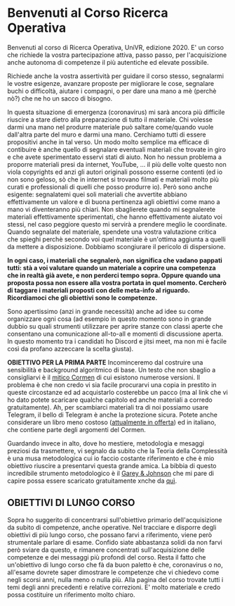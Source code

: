 # Benvenuti al Corso Ricerca Operativa #

Benvenuti al corso di Ricerca Operativa, UniVR, edizione 2020.
E' un corso che richiede la vostra partecipazione attiva, passo passo, per l'acquisizione anche autonoma di competenze il più autentiche ed elevate possibile.

Richiede anche la vostra assertività per guidare il corso stesso, segnalarmi le vostre esigenze, avanzare proposte per migliorare le cose, segnalare buchi o difficoltà, aiutare i compagni, o per dare una mano a mè (perchè nò?) che ne ho un sacco di bisogno.

In questa situazione di emergenza (coronavirus) mi sarà ancora più difficile riuscire a stare dietro alla preparazione di tutto il materiale. Chi volesse darmi una mano nel produrre materiale può saltare come/quando vuole dall'altra parte del muro e darmi una mano. Cerchiamo tutti di essere propositivi anche in tal verso. Un modo molto semplice ma efficace di contibuire è anche quello di segnalare eventuali materiali che trovate in giro e che avete sperimentato esservi stati di aiuto. Non ho nessun problema a proporre materiali presi da internet, YouTube, ... il più delle volte questo non viola copyrights ed anzi gli autori originali possono esserne contenti (ed io non sono geloso, sò che in internet si trovano filmati e materiali molto più curati e professionali di quelli che posso produrre io). Però sono anche esigente: segnalatemi quei soli materiali che avvertite abbiano effettivamente un valore e di buona pertinenza agli obiettivi come mano a mano vi diventeranno più chiari. Non sbaglierete quando mi segnalerete materiali effettivamente sperimentati, che hanno effettivamente aiutato voi stessi, nel caso peggiore questo mi servirà a prendere meglio le coordinate. Quando segnalate del materiale, spendete una vostra valutazione critica che spieghi perchè secondo voi quel materiale è un'ottima aggiunta a quelli da mettere a disposizione. Dobbiamo scongiurare il pericolo di dispersione.

__In ogni caso, i materiali che segnalerò, non significa che vadano pappati tutti:
stà a voi valutare quando un materiale a coprire una competenza che in realtà già avete, e non perderci tempo sopra. Oppure quando una proposta possa non essere alla vostra portata in quel momento. Cercherò di taggare i materiali proposti con delle meta-info al riguardo.
Ricordiamoci che gli obiettivi sono le competenze.__

Sono apertissimo (anzi in grande necessità) anche ad idee su come organizzare ogni cosa (ad esempio in questo momento sono in grande dubbio su quali strumenti utilizzare per aprire stanze con classi aperte che consentano una comunicazione all-to-all e momenti di discussione aperta. In questo momento tra i candidati ho Discord e jitsi meet, ma non mi è facile così da profano azzeccare la scelta giusta).

__OBIETTIVO PER LA PRIMA PARTE__ Incominceremo dal costruire una sensibilità e background algoritmico di base.
Un testo che non sbaglio a consigliarvi è il [mitico Cormen](https://mitpress.mit.edu/books/introduction-algorithms-third-edition) di cui esistono numerose versioni. Il problema è che non credo vi sia facile procurarvi una copia in prestito in queste circostanze ed ad acquistarlo costerebbe un pacco (ma al link che vi ho dato potete scaricare qualche capitolo ed anche materiali a corredo gratuitamente).
Ah, per scambiarci materiali tra di noi possiamo usare Telegram, il bello di Telegram è anche la protezione sicura.
Potete anche considerare un libro meno costoso ([attualmente in offerta](https://www.ibs.it/algoritmi-strutture-di-dati-libro-alan-a-bertossi-alberto-montresor/e/9788825173956)) ed in italiano, che contiene parte degli argomenti del Cormen.

Guardando invece in alto, dove ho mestiere, metodologia e mesaggi preziosi da trasmettere, vi segnalo da subito che la Teoria della Complessità è una musa metodologica cui io faccio costante riferimento e che è mio obiettivo riuscire a presentarvi questa grande amica.
La bibbia di questo incredibile strumento metodologico è il [Garey & Johnson](https://kupdf.net/download/3-computers-and-intractability-a-guide-to-the-theory-of-np-completeness-garey-amp-johnson_58deb1e4dc0d60a26b8970eb_pdf) che mi pare di capire possa essere scaricato gratuitamente xnche da [quì](https://www.semanticscholar.org/paper/Computers-and-Intractability%3A-A-Guide-to-the-Theory-Garey-Johnson/bdede1e17c947540b50e6e2db9e8467ddc6e7336).  

## OBIETTIVI DI LUNGO CORSO ##

Sopra ho suggerito di concentrarsi sull'obiettivo primario dell'acquisizione da subito di competenze, anche operative.
Nel tracciare e disporre degli obiettivi di più lungo corso, che possano farvi a riferimento, viene però strumentale parlare di esame.
Confido siate abbastanza solidi da non farvi però sviare da questo, e rimanere concentrati sull'acquisizione delle competenze e dei messaggi più profondi del corso.
Resta il fatto che un'obiettivo di lungo corso che fà da buon paletto è che, coronavirus o no, all'esame dovrete saper dimostrare le competenze che vi chiedevo come negli scorsi anni, nulla meno o nulla più. Alla pagina del corso trovate tutti i temi degli anni precedenti e relative correzioni. E' molto materiale e credo possa costituire un riferimento molto chiaro.

